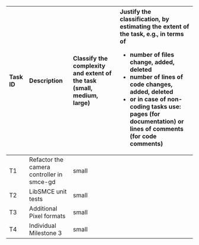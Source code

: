 | Task ID | Description                               | Classify the complexity and extent of the task (small, medium, large) |  Justify the classification, by estimating the extent of the task, e.g., in terms of<ul><li>number of files change, added, deleted</li><li>number of lines of code changes, added, deleted</li><li>or in case of non-coding tasks use: pages (for documentation) or lines of comments (for code comments)</li></ul>|
| :------ | :---------------------------------------- | :-------------------------------------------------------------------- | :----------------------------------------------------------------------------------------------------------------------------------------------------------------------------------------------------------------------------------------------------------------------------------------------------------------- |
| T1      | Refactor the camera controller in smce-gd | small                                                                 |                                                                                                                                                                                                                                                                                                                    | 
| T2      | LibSMCE unit tests                        | small                                                                 |                                                                                                                                                                                                                                                                                                                    |
| T3      | Additional Pixel formats                  | small                                                                 |                                                                                                                                                                                                                                                                                                                    |
| T4      | Individual Milestone 3                    | small                                                                 |                                                                                                                                                                                                                                                                                                                    |
